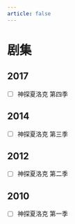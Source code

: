 ```yaml
---
article: false
---
```


# 剧集

## 2017

- [ ] 神探夏洛克 第四季

## 2014

- [ ] 神探夏洛克 第三季

## 2012

- [ ] 神探夏洛克 第二季

## 2010

- [ ] 神探夏洛克 第一季 